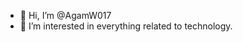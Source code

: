 - 👋 Hi, I’m @AgamW017
- 👀 I’m interested in everything related to technology.

<!---
AgamW017/AgamW017 is a ✨ special ✨ repository because its `README.md` (this file) appears on your GitHub profile.
You can click the Preview link to take a look at your changes.
--->
